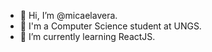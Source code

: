 - 👋 Hi, I’m @micaelavera.
- 🏫 I'm a Computer Science student at UNGS.
- 🌱 I’m currently learning ReactJS.
